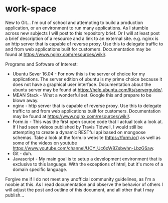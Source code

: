 # work-space

New to Git...  I'm out of school and attempting to build a production application, or an environment to run many applications.  As I stumble across new subjects  I will post to this repository brief.  Or I will at least post a brief description of a resource and a link to an external site.  e.g. nginx is an http server that is capable of reverse proxy.  Use this to delegate traffic to and from web applications built for customers.  Documentation may be found at https://www.nginx.com/resources/wiki/.  

Programs and Software of Interest:
* Ubuntu Sever 16.04 - For now this is the server of choice for my applications.  The server edition of ubuntu is my prime choice because it does not have a graphical user interface.  Documentation about the ubuntu server may be found at https://help.ubuntu.com/lts/serverguide/.
* MEAN Stack -  What a wonderful set.  Google this and prepare to be blown away.
* nginx - http server that is capable of reverse proxy.  Use this to delegate traffic to and from web applications built for customers.  Documentation may be found at https://www.nginx.com/resources/wiki/.  
* Form.io - This was the first open source code that I actual took a look at.  If I had seen videos published by Travis Tidwell, I would still be attempting to create a dynamic RESTful api based on mongoose schemas.  Take a look at the form.io website (https://form.io/) as well as some of the videos on youtube https://www.youtube.com/channel/UCY_Uc6oW8Zsbwhn-LbzGSaw.
* Git - duh.
* Javascript - My main goal is to setup a development environment that is exclusive to this language.  With the exceptions of html, but it's more of a domain specific language.


Forgive me if I do not meet any unofficial community guidelines, as I'm a noobie at this.  As I read documentation and observe the behavior of others I will adjust the post and outline of this document, and all other that I may publish...
